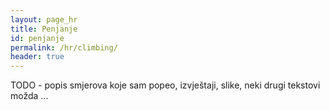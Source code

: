 ```yaml
---
layout: page_hr
title: Penjanje
id: penjanje
permalink: /hr/climbing/
header: true
---
```

TODO - popis smjerova koje sam popeo, izvještaji, slike, neki drugi tekstovi možda ...
